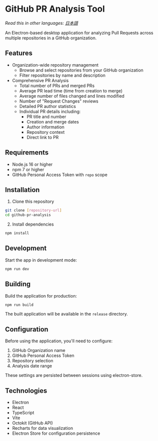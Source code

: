# GitHub PR Analysis Tool

*Read this in other languages: [日本語](README.ja.md)*

An Electron-based desktop application for analyzing Pull Requests across multiple repositories in a GitHub organization.

## Features

- Organization-wide repository management
  - Browse and select repositories from your GitHub organization
  - Filter repositories by name and description
- Comprehensive PR Analysis
  - Total number of PRs and merged PRs
  - Average PR lead time (time from creation to merge)
  - Average number of files changed and lines modified
  - Number of "Request Changes" reviews
  - Detailed PR author statistics
  - Individual PR details including:
    - PR title and number
    - Creation and merge dates
    - Author information
    - Repository context
    - Direct link to PR

## Requirements

- Node.js 16 or higher
- npm 7 or higher
- GitHub Personal Access Token with `repo` scope

## Installation

1. Clone this repository
```bash
git clone [repository-url]
cd github-pr-analysis
```

2. Install dependencies
```bash
npm install
```

## Development

Start the app in development mode:
```bash
npm run dev
```

## Building

Build the application for production:
```bash
npm run build
```

The built application will be available in the `release` directory.

## Configuration

Before using the application, you'll need to configure:

1. GitHub Organization name
2. GitHub Personal Access Token
3. Repository selection
4. Analysis date range

These settings are persisted between sessions using electron-store.

## Technologies

- Electron
- React
- TypeScript
- Vite
- Octokit (GitHub API)
- Recharts for data visualization
- Electron Store for configuration persistence
